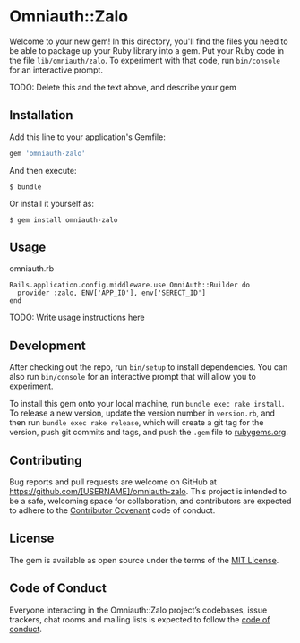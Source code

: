 # Omniauth::Zalo

Welcome to your new gem! In this directory, you'll find the files you need to be able to package up your Ruby library into a gem. Put your Ruby code in the file `lib/omniauth/zalo`. To experiment with that code, run `bin/console` for an interactive prompt.

TODO: Delete this and the text above, and describe your gem

## Installation

Add this line to your application's Gemfile:

```ruby
gem 'omniauth-zalo'
```

And then execute:

    $ bundle

Or install it yourself as:

    $ gem install omniauth-zalo

## Usage
omniauth.rb

```
Rails.application.config.middleware.use OmniAuth::Builder do
  provider :zalo, ENV['APP_ID'], env['SERECT_ID']
end
```

TODO: Write usage instructions here

## Development

After checking out the repo, run `bin/setup` to install dependencies. You can also run `bin/console` for an interactive prompt that will allow you to experiment.

To install this gem onto your local machine, run `bundle exec rake install`. To release a new version, update the version number in `version.rb`, and then run `bundle exec rake release`, which will create a git tag for the version, push git commits and tags, and push the `.gem` file to [rubygems.org](https://rubygems.org).

## Contributing

Bug reports and pull requests are welcome on GitHub at https://github.com/[USERNAME]/omniauth-zalo. This project is intended to be a safe, welcoming space for collaboration, and contributors are expected to adhere to the [Contributor Covenant](http://contributor-covenant.org) code of conduct.

## License

The gem is available as open source under the terms of the [MIT License](https://opensource.org/licenses/MIT).

## Code of Conduct

Everyone interacting in the Omniauth::Zalo project’s codebases, issue trackers, chat rooms and mailing lists is expected to follow the [code of conduct](https://github.com/[USERNAME]/omniauth-zalo/blob/master/CODE_OF_CONDUCT.md).
